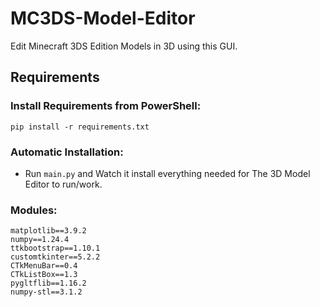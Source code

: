 # MC3DS-Model-Editor
Edit Minecraft 3DS Edition Models in 3D using this GUI.



## Requirements
### Install Requirements from PowerShell:
```
pip install -r requirements.txt
```
### Automatic Installation:
- Run `main.py` and Watch it install everything needed for The 3D Model Editor to run/work.

### Modules:
```
matplotlib==3.9.2
numpy==1.24.4
ttkbootstrap==1.10.1
customtkinter==5.2.2
CTkMenuBar==0.4
CTkListBox==1.3
pygltflib==1.16.2
numpy-stl==3.1.2
```
